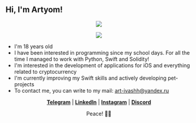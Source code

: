 ## Hi, I'm Artyom! 

<p align="center">
  <a href="https://skillicons.dev">
    <img src="https://skillicons.dev/icons?i=swift,py,html,css,js" />
  </a>
</p>


<p align="center">
  <a href="https://skillicons.dev">
    <img src="https://skillicons.dev/icons?i=svscode,atom,vscode,firebase,github,gitlab,figma,a" />
  </a>
</p>



- I'm 18 years old
- I have been interested in programming since my school days. For all the time I managed to work with Python, Swift and Solidity!
- I'm interested in the development of applications for iOS and everything related to cryptocurrency
- I'm currently improving my Swift skills and actively developing pet-projects
- To contact me, you can write to my mail: art-ivashh@yandex.ru

<p align="center">
  <strong><a href="https://t.me/dthaminee">Telegram</a></strong> |
  <strong><a href="https://www.linkedin.com/in/antiidot">LinkedIn</a></strong> |
  <strong><a href="https://www.instagram.com/dthaminee/">Instagram</a></strong> |
  <strong><a href="https://discord.com/users/614071800766136348/">Discord</a></strong> 
</p>

<p align="center">
  Peace! ✌🏻 
</p>
